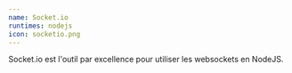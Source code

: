 ```yaml
---
name: Socket.io
runtimes: nodejs
icon: socketio.png
---
```


Socket.io est l'outil par excellence pour utiliser les websockets en NodeJS.
